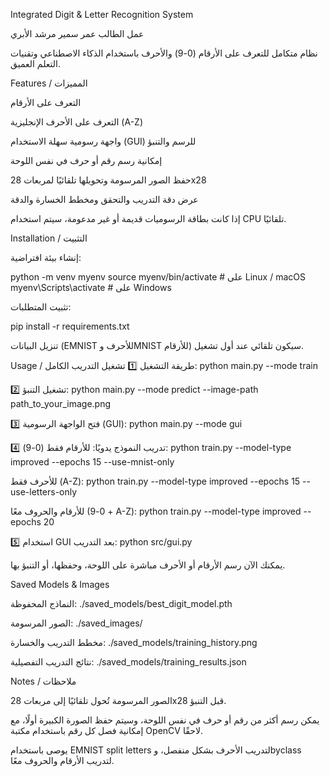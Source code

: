 Integrated Digit & Letter Recognition System

عمل الطالب 
عمر سمير مرشد الأبري

نظام متكامل للتعرف على الأرقام (0-9) والأحرف باستخدام الذكاء الاصطناعي وتقنيات التعلم العميق.

Features / المميزات

التعرف على الأرقام   

التعرف على الأحرف الإنجليزية (A-Z)

واجهة رسومية سهلة الاستخدام (GUI) للرسم والتنبؤ

إمكانية رسم رقم أو حرف في نفس اللوحة

حفظ الصور المرسومة وتحويلها تلقائيًا لمربعات 28x28

عرض دقة التدريب والتحقق ومخطط الخسارة والدقة


 إذا كانت بطاقة الرسوميات قديمة أو غير مدعومة، سيتم استخدام CPU تلقائيًا.

Installation / التثبيت

إنشاء بيئة افتراضية:

python -m venv myenv
source myenv/bin/activate   # على Linux / macOS
myenv\Scripts\activate      # على Windows


تثبيت المتطلبات:

pip install -r requirements.txt


تنزيل البيانات (EMNIST للأحرف وMNIST للأرقام) سيكون تلقائي عند أول تشغيل.

Usage / طريقة التشغيل
1️⃣ تشغيل التدريب الكامل:
python main.py --mode train

2️⃣ تشغيل التنبؤ:
python main.py --mode predict --image-path path_to_your_image.png

3️⃣ فتح الواجهة الرسومية (GUI):
python main.py --mode gui

4️⃣ تدريب النموذج يدويًا:
للأرقام فقط (0-9):
python train.py --model-type improved --epochs 15 --use-mnist-only

للأحرف فقط (A-Z):
python train.py --model-type improved --epochs 15 --use-letters-only

للأرقام والحروف معًا (0-9 + A-Z):
python train.py --model-type improved --epochs 20

5️⃣ استخدام GUI بعد التدريب:
python src/gui.py


يمكنك الآن رسم الأرقام أو الأحرف مباشرة على اللوحة، وحفظها، أو التنبؤ بها.

Saved Models & Images

النماذج المحفوظة: ./saved_models/best_digit_model.pth

الصور المرسومة: ./saved_images/

مخطط التدريب والخسارة: ./saved_models/training_history.png

نتائج التدريب التفصيلية: ./saved_models/training_results.json

Notes / ملاحظات

الصور المرسومة تُحول تلقائيًا إلى مربعات 28x28 قبل التنبؤ.

يمكن رسم أكثر من رقم أو حرف في نفس اللوحة، وسيتم حفظ الصورة الكبيرة أولًا، مع إمكانية فصل كل رقم باستخدام مكتبة OpenCV لاحقًا.

يوصى باستخدام EMNIST split letters لتدريب الأحرف بشكل منفصل، وbyclass لتدريب الأرقام والحروف معًا.